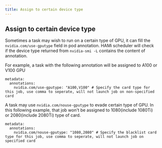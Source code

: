 ```yaml
---
title: Assign to certain device type
---
```


## Assign to certain device type

Sometimes a task may wish to run on a certain type of GPU, it can fill the `nvidia.com/use-gputype` field in pod annotation. HAMi scheduler will check if the device type returned from `nvidia-smi -L` contains the content of annotation.

For example, a task with the following annotation will be assigned to A100 or V100 GPU

```
metadata:
  annotations:
    nvidia.com/use-gputype: "A100,V100" # Specify the card type for this job, use comma to seperate, will not launch job on non-specified card
```

A task may use `nvidia.com/nouse-gputype` to evade certain type of GPU. In this following example, that job won't be assigned to 1080(include 1080Ti) or 2080(include 2080Ti) type of card. 

```
metadata:
  annotations:
    nvidia.com/nouse-gputype: "1080,2080" # Specify the blacklist card type for this job, use comma to seperate, will not launch job on specified card
```
